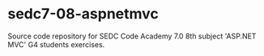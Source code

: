 # sedc7-08-aspnetmvc
Source code repository for SEDC Code Academy 7.0 8th subject 'ASP.NET MVC' G4 students exercises.

